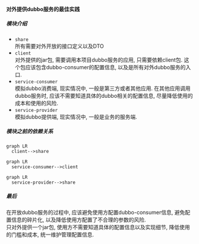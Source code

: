 #### 对外提供dubbo服务的最佳实践
##### 模块介绍
- `share`   
所有需要对外开放的接口定义以及DTO
- `client`  
对外提供的jar包, 需要调用本项目dubbo服务的应用, 只需要依赖client包. 这个包应该包含dubbo-consumer的配置信息, 以及是所有对外dubbo服务的入口. 
- `service-consumer`  
模拟dubbo消费端, 现实情况中, 一般是第三方或者其他应用. 在其他应用调用dubbo服务时, 应该不需要知道具体的dubbo相关的配置信息, 尽量降低使用的成本和使用的风险.
- `service-provider`  
模拟dubbo提供端, 现实情况中, 一般是业务的服务端.

##### 模块之前的依赖关系
```
graph LR
  client-->share
```
```
graph LR
  service-consumer-->client
```
```
graph LR
  service-provider-->share
```

##### 最后
在开放dubbo服务的过程中, 应该避免使用方配置dubbo-consumer信息, 避免配置信息的碎片化, 以及降低使用方配置了不合理的参数的风险.  
只对外提供一个jar包, 使用方不需要知道具体的配置信息以及实现细节, 降低使用的门槛和成本, 统一维护管理配置信息.